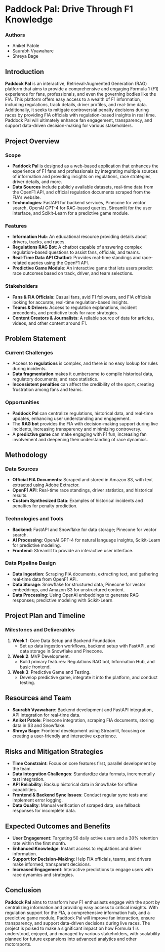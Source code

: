 # Paddock Pal: Drive Through F1 Knowledge

### Authors
- Aniket Patole
- Saurabh Vyawahare
- Shreya Bage

## Introduction

**Paddock Pal** is an interactive, Retrieval-Augmented Generation (RAG) platform that aims to provide a comprehensive and engaging Formula 1 (F1) experience for fans, professionals, and even the governing bodies like the FIA. This platform offers easy access to a wealth of F1 information, including regulations, track details, driver profiles, and real-time data. Additionally, it seeks to mitigate controversial penalty decisions during races by providing FIA officials with regulation-based insights in real time. Paddock Pal will ultimately enhance fan engagement, transparency, and support data-driven decision-making for various stakeholders.

## Project Overview

### Scope
- **Paddock Pal** is designed as a web-based application that enhances the experience of F1 fans and professionals by integrating multiple sources of information and providing insights on regulations, race strategies, driver details, and more.
- **Data Sources** include publicly available datasets, real-time data from the OpenF1 API, and official regulation documents scraped from the FIA's website.
- **Technologies**: FastAPI for backend services, Pinecone for vector search, OpenAI GPT-4 for RAG-based queries, Streamlit for the user interface, and Scikit-Learn for a predictive game module.

### Features
- **Information Hub**: An educational resource providing details about drivers, tracks, and races.
- **Regulations RAG Bot**: A chatbot capable of answering complex regulation-based questions to assist fans, officials, and teams.
- **Real-Time Data API Chatbot**: Provides real-time standings and race-related queries using the OpenF1 API.
- **Predictive Game Module**: An interactive game that lets users predict race outcomes based on track, driver, and team selections.

### Stakeholders
- **Fans & FIA Officials**: Casual fans, avid F1 followers, and FIA officials looking for accurate, real-time regulation-based insights.
- **Teams & Drivers**: Access to regulation explanations, incident precedents, and predictive tools for race strategies.
- **Content Creators & Journalists**: A reliable source of data for articles, videos, and other content around F1.

## Problem Statement

### Current Challenges
- Access to **regulations** is complex, and there is no easy lookup for rules during incidents.
- **Data fragmentation** makes it cumbersome to compile historical data, regulatory documents, and race statistics.
- **Inconsistent penalties** can affect the credibility of the sport, creating frustration among fans and teams.

### Opportunities
- **Paddock Pal** can centralize regulations, historical data, and real-time updates, enhancing user understanding and engagement.
- The **RAG bot** provides the FIA with decision-making support during live incidents, increasing transparency and minimizing controversy.
- A **predictive game** can make engaging with F1 fun, increasing fan involvement and deepening their understanding of race dynamics.

## Methodology

### Data Sources
- **Official FIA Documents**: Scraped and stored in Amazon S3, with text extracted using Adobe Extractor.
- **OpenF1 API**: Real-time race standings, driver statistics, and historical results.
- **Custom Synthesized Data**: Examples of historical incidents and penalties for penalty prediction.

### Technologies and Tools
- **Backend**: FastAPI and Snowflake for data storage; Pinecone for vector search.
- **AI Processing**: OpenAI GPT-4 for natural language insights, Scikit-Learn for predictive modeling.
- **Frontend**: Streamlit to provide an interactive user interface.

### Data Pipeline Design
- **Data Ingestion**: Scraping FIA documents, extracting text, and gathering real-time data from OpenF1 API.
- **Data Storage**: Snowflake for structured data, Pinecone for vector embeddings, and Amazon S3 for unstructured content.
- **Data Processing**: Using OpenAI embeddings to generate RAG responses; predictive modeling with Scikit-Learn.

## Project Plan and Timeline

### Milestones and Deliverables
1. **Week 1**: Core Data Setup and Backend Foundation.
   - Set up data ingestion workflows, backend setup with FastAPI, and data storage in Snowflake and Pinecone.
2. **Week 2**: MVP Development.
   - Build primary features: Regulations RAG bot, Information Hub, and basic frontend.
3. **Week 3**: Predictive Game and Testing.
   - Develop predictive game, integrate it into the platform, and conduct testing.

## Resources and Team
- **Saurabh Vyawahare**: Backend development and FastAPI integration, API integration for real-time data.
- **Aniket Patole**: Pinecone integration, scraping FIA documents, storing data in S3 and Snowflake.
- **Shreya Bage**: Frontend development using Streamlit, focusing on creating a user-friendly and interactive experience.

## Risks and Mitigation Strategies
- **Time Constraint**: Focus on core features first, parallel development by the team.
- **Data Integration Challenges**: Standardize data formats, incrementally test integration.
- **API Reliability**: Backup historical data in Snowflake for offline capabilities.
- **Frontend & Backend Sync Issues**: Conduct regular sync tests and implement error logging.
- **Data Quality**: Manual verification of scraped data, use fallback responses for incomplete data.

## Expected Outcomes and Benefits
- **User Engagement**: Targeting 50 daily active users and a 30% retention rate within the first month.
- **Enhanced Knowledge**: Instant access to regulations and driver information.
- **Support for Decision-Making**: Help FIA officials, teams, and drivers make informed, transparent decisions.
- **Increased Engagement**: Interactive predictions to engage users with race dynamics and strategies.

## Conclusion

**Paddock Pal** aims to transform how F1 enthusiasts engage with the sport by centralizing information and providing easy access to critical insights. With regulation support for the FIA, a comprehensive information hub, and a predictive game module, Paddock Pal will improve fan interaction, ensure transparency, and support data-driven decisions during live races. The project is poised to make a significant impact on how Formula 1 is understood, enjoyed, and managed by various stakeholders, with scalability planned for future expansions into advanced analytics and other motorsports.

